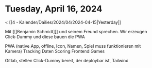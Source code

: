 # Tuesday, April 16, 2024

< [[4 - Kalender/Dailies/2024/04/2024-04-15|Yesterday]]

Mit [[[Benjamin Schmidt]]] und seinem Freund sprechen. Wir erzeugen Click-Dummy und diese bauen die PWA

PWA (native App, offline, Icon, Namen, Spiel muss funktionieren mit Kamera)
Tracking Daten
Scoring
Frontend
Games

Gitlab, stellen Click-Dummy bereit, der deploybar ist, Tailwind
